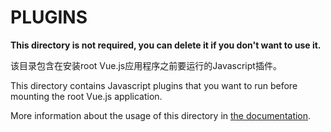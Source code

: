 # PLUGINS

**This directory is not required, you can delete it if you don't want to use it.**

该目录包含在安装root Vue.js应用程序之前要运行的Javascript插件。


This directory contains Javascript plugins that you want to run before mounting the root Vue.js application.

More information about the usage of this directory in [the documentation](https://nuxtjs.org/guide/plugins).
